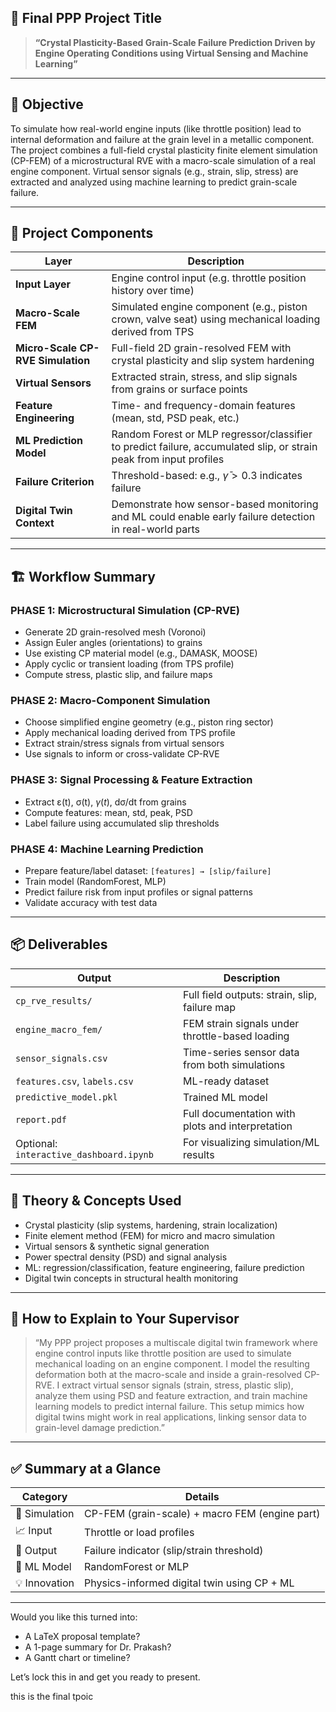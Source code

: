 
## 🚀 **Final PPP Project Title**

> **“Crystal Plasticity-Based Grain-Scale Failure Prediction Driven by Engine Operating Conditions using Virtual Sensing and Machine Learning”**

---

## 🎯 **Objective**

To simulate how real-world engine inputs (like throttle position) lead to internal deformation and failure at the grain level in a metallic component. The project combines a full-field crystal plasticity finite element simulation (CP-FEM) of a microstructural RVE with a macro-scale simulation of a real engine component. Virtual sensor signals (e.g., strain, slip, stress) are extracted and analyzed using machine learning to predict grain-scale failure.

---

## 🧩 **Project Components**

| Layer                             | Description                                                                                                        |
| --------------------------------- | ------------------------------------------------------------------------------------------------------------------ |
| **Input Layer**                   | Engine control input (e.g. throttle position history over time)                                                    |
| **Macro-Scale FEM**               | Simulated engine component (e.g., piston crown, valve seat) using mechanical loading derived from TPS              |
| **Micro-Scale CP-RVE Simulation** | Full-field 2D grain-resolved FEM with crystal plasticity and slip system hardening                                 |
| **Virtual Sensors**               | Extracted strain, stress, and slip signals from grains or surface points                                           |
| **Feature Engineering**           | Time- and frequency-domain features (mean, std, PSD peak, etc.)                                                    |
| **ML Prediction Model**           | Random Forest or MLP regressor/classifier to predict failure, accumulated slip, or strain peak from input profiles |
| **Failure Criterion**             | Threshold-based: e.g., $\bar{\gamma} > 0.3$ indicates failure                                                      |
| **Digital Twin Context**          | Demonstrate how sensor-based monitoring and ML could enable early failure detection in real-world parts            |

---

## 🏗️ **Workflow Summary**

### **PHASE 1: Microstructural Simulation (CP-RVE)**

* Generate 2D grain-resolved mesh (Voronoi)
* Assign Euler angles (orientations) to grains
* Use existing CP material model (e.g., DAMASK, MOOSE)
* Apply cyclic or transient loading (from TPS profile)
* Compute stress, plastic slip, and failure maps

### **PHASE 2: Macro-Component Simulation**

* Choose simplified engine geometry (e.g., piston ring sector)
* Apply mechanical loading derived from TPS profile
* Extract strain/stress signals from virtual sensors
* Use signals to inform or cross-validate CP-RVE

### **PHASE 3: Signal Processing & Feature Extraction**

* Extract ε(t), σ(t), $\gamma(t)$, dσ/dt from grains
* Compute features: mean, std, peak, PSD
* Label failure using accumulated slip thresholds

### **PHASE 4: Machine Learning Prediction**

* Prepare feature/label dataset: `[features] → [slip/failure]`
* Train model (RandomForest, MLP)
* Predict failure risk from input profiles or signal patterns
* Validate accuracy with test data

---

## 📦 **Deliverables**

| Output                                  | Description                                      |
| --------------------------------------- | ------------------------------------------------ |
| `cp_rve_results/`                       | Full field outputs: strain, slip, failure map    |
| `engine_macro_fem/`                     | FEM strain signals under throttle-based loading  |
| `sensor_signals.csv`                    | Time-series sensor data from both simulations    |
| `features.csv`, `labels.csv`            | ML-ready dataset                                 |
| `predictive_model.pkl`                  | Trained ML model                                 |
| `report.pdf`                            | Full documentation with plots and interpretation |
| Optional: `interactive_dashboard.ipynb` | For visualizing simulation/ML results            |

---

## 📘 **Theory & Concepts Used**

* Crystal plasticity (slip systems, hardening, strain localization)
* Finite element method (FEM) for micro and macro simulation
* Virtual sensors & synthetic signal generation
* Power spectral density (PSD) and signal analysis
* ML: regression/classification, feature engineering, failure prediction
* Digital twin concepts in structural health monitoring

---

## 🧠 **How to Explain to Your Supervisor**

> “My PPP project proposes a multiscale digital twin framework where engine control inputs like throttle position are used to simulate mechanical loading on an engine component. I model the resulting deformation both at the macro-scale and inside a grain-resolved CP-RVE. I extract virtual sensor signals (strain, stress, plastic slip), analyze them using PSD and feature extraction, and train machine learning models to predict internal failure. This setup mimics how digital twins might work in real applications, linking sensor data to grain-level damage prediction.”

---

## ✅ Summary at a Glance

| Category      | Details                                        |
| ------------- | ---------------------------------------------- |
| 🔧 Simulation | CP-FEM (grain-scale) + macro FEM (engine part) |
| 📈 Input      | Throttle or load profiles                      |
| 🎯 Output     | Failure indicator (slip/strain threshold)      |
| 🧠 ML Model   | RandomForest or MLP                            |
| 💡 Innovation | Physics-informed digital twin using CP + ML    |

---

Would you like this turned into:

* A LaTeX proposal template?
* A 1-page summary for Dr. Prakash?
* A Gantt chart or timeline?

Let’s lock this in and get you ready to present.



this is the final tpoic
